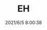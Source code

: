 ﻿---
layout: post 
title: EH
tags: EH
categories: housing-terminal
overview: Crimp style 2.0mm pitch connector
series: EH
part_number: 0520-1
thumb_img: 
small_img: static/202106/520-20210605.jpg
date: 2021/6/5 8:00:38
---




